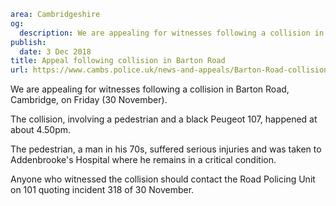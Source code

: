 ```yaml
area: Cambridgeshire
og:
  description: We are appealing for witnesses following a collision in Barton Road, Cambridge, on Friday (30 November).
publish:
  date: 3 Dec 2018
title: Appeal following collision in Barton Road
url: https://www.cambs.police.uk/news-and-appeals/Barton-Road-collision-appeal
```

We are appealing for witnesses following a collision in Barton Road, Cambridge, on Friday (30 November).

The collision, involving a pedestrian and a black Peugeot 107, happened at about 4.50pm.

The pedestrian, a man in his 70s, suffered serious injuries and was taken to Addenbrooke's Hospital where he remains in a critical condition.

Anyone who witnessed the collision should contact the Road Policing Unit on 101 quoting incident 318 of 30 November.

